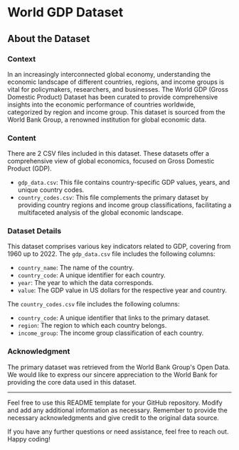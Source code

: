 # World GDP Dataset

## About the Dataset

### Context
In an increasingly interconnected global economy, understanding the economic landscape of different countries, regions, and income groups is vital for policymakers, researchers, and businesses. The World GDP (Gross Domestic Product) Dataset has been curated to provide comprehensive insights into the economic performance of countries worldwide, categorized by region and income group. This dataset is sourced from the World Bank Group, a renowned institution for global economic data.

### Content
There are 2 CSV files included in this dataset. These datasets offer a comprehensive view of global economics, focused on Gross Domestic Product (GDP). 

- `gdp_data.csv`: This file contains country-specific GDP values, years, and unique country codes.
- `country_codes.csv`: This file complements the primary dataset by providing country regions and income group classifications, facilitating a multifaceted analysis of the global economic landscape.

### Dataset Details
This dataset comprises various key indicators related to GDP, covering from 1960 up to 2022. The `gdp_data.csv` file includes the following columns:

- `country_name`: The name of the country.
- `country_code`: A unique identifier for each country.
- `year`: The year to which the data corresponds.
- `value`: The GDP value in US dollars for the respective year and country.

The `country_codes.csv` file includes the following columns:

- `country_code`: A unique identifier that links to the primary dataset.
- `region`: The region to which each country belongs.
- `income_group`: The income group classification of each country.

### Acknowledgment
The primary dataset was retrieved from the World Bank Group's Open Data. We would like to express our sincere appreciation to the World Bank for providing the core data used in this dataset.

---

Feel free to use this README template for your GitHub repository. Modify and add any additional information as necessary. Remember to provide the necessary acknowledgments and give credit to the original data source.

If you have any further questions or need assistance, feel free to reach out. Happy coding!